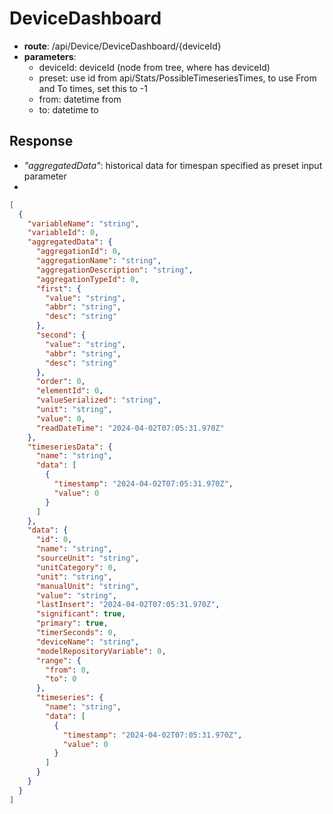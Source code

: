 # DeviceDashboard

- **route**: /api/Device/DeviceDashboard/{deviceId}
- **parameters**:
  - deviceId: deviceId (node from tree, where has deviceId)
  - preset: use id from api/Stats/PossibleTimeseriesTimes, to use From and To times, set this to -1
  - from: datetime from
  - to: datetime to

## Response

- _"aggregatedData"_: historical data for timespan specified as preset input parameter
-

```Json
[
  {
    "variableName": "string",
    "variableId": 0,
    "aggregatedData": {
      "aggregationId": 0,
      "aggregationName": "string",
      "aggregationDescription": "string",
      "aggregationTypeId": 0,
      "first": {
        "value": "string",
        "abbr": "string",
        "desc": "string"
      },
      "second": {
        "value": "string",
        "abbr": "string",
        "desc": "string"
      },
      "order": 0,
      "elementId": 0,
      "valueSerialized": "string",
      "unit": "string",
      "value": 0,
      "readDateTime": "2024-04-02T07:05:31.970Z"
    },
    "timeseriesData": {
      "name": "string",
      "data": [
        {
          "timestamp": "2024-04-02T07:05:31.970Z",
          "value": 0
        }
      ]
    },
    "data": {
      "id": 0,
      "name": "string",
      "sourceUnit": "string",
      "unitCategory": 0,
      "unit": "string",
      "manualUnit": "string",
      "value": "string",
      "lastInsert": "2024-04-02T07:05:31.970Z",
      "significant": true,
      "primary": true,
      "timerSeconds": 0,
      "deviceName": "string",
      "modelRepositoryVariable": 0,
      "range": {
        "from": 0,
        "to": 0
      },
      "timeseries": {
        "name": "string",
        "data": [
          {
            "timestamp": "2024-04-02T07:05:31.970Z",
            "value": 0
          }
        ]
      }
    }
  }
]



```
